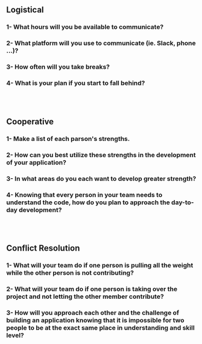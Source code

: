 


## Logistical
### 1- What hours will you be available to communicate?

### 2- What platform will you use to communicate (ie. Slack, phone ...)?

### 3- How often will you take breaks?

### 4- What is your plan if you start to fall behind?

<br>
<br>

## Cooperative
### 1- Make a list of each parson's strengths.

### 2- How can you best utilize these strengths in the development of your application?

### 3- In what areas do you each want to develop greater strength?

### 4- Knowing that every person in your team needs to understand the code, how do you plan to approach the day-to-day development?


<br>
<br>

## Conflict Resolution
### 1- What will your team do if one person is pulling all the weight while the other person is not contributing?

### 2- What will your team do if one person is taking over the project and not letting the other member contribute?

### 3- How will you approach each other and the challenge of building an application knowing that it is impossible for two people to be at the exact same place in understanding and skill level?